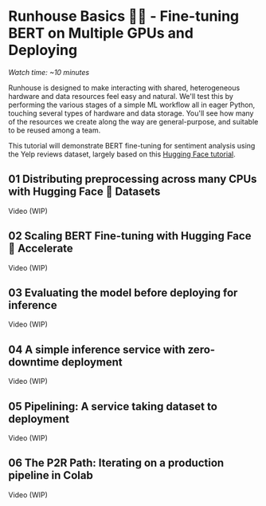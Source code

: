 # Runhouse Basics 🧑‍🏫 - Fine-tuning BERT on Multiple GPUs and Deploying

_Watch time: ~10 minutes_

Runhouse is designed to make interacting with shared, heterogeneous
hardware and data resources feel easy and natural. We'll test this 
by performing the various stages of a simple ML workflow all in
eager Python, touching several types of hardware and data 
storage. You'll see how many of the resources we create along
the way are general-purpose, and suitable to be reused among 
a team.

This tutorial will demonstrate BERT fine-tuning for sentiment analysis
using the Yelp reviews dataset, largely based on this [Hugging Face 
tutorial](https://huggingface.co/docs/transformers/training).

## 01 Distributing preprocessing across many CPUs with Hugging Face 🤗 Datasets

Video (WIP)

## 02 Scaling BERT Fine-tuning with Hugging Face 🤗 Accelerate

Video (WIP)

## 03 Evaluating the model before deploying for inference

Video (WIP)

## 04 A simple inference service with zero-downtime deployment

Video (WIP)

## 05 Pipelining: A service taking dataset to deployment

Video (WIP)

## 06 The P2R Path: Iterating on a production pipeline in Colab

Video (WIP)
